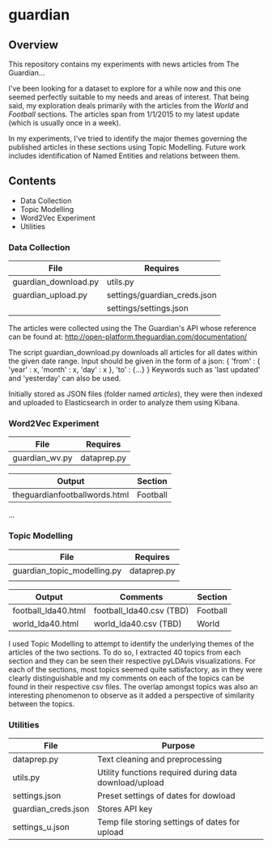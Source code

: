 # guardian

## Overview

This repository contains my experiments with news articles from The Guardian...

I've been looking for a dataset to explore for a while now and this one seemed perfectly suitable to my needs and areas of interest.
That being said, my exploration deals primarily with the articles from the _World_ and _Football_ sections. The articles span from 1/1/2015 to my latest update (which is usually once in a week).

In my experiments, I've tried to identify the major themes governing the published articles in these sections using Topic Modelling.
Future work includes identification of Named Entities and relations between them.

## Contents
* Data Collection 
* Topic Modelling 
* Word2Vec Experiment
* Utilities

### Data Collection

| File | Requires |
| ---- | ---- |
| guardian_download.py | utils.py |
| guardian_upload.py | settings/guardian_creds.json |
|   | settings/settings.json |

The articles were collected using the The Guardian's API whose reference can be found at: 
http://open-platform.theguardian.com/documentation/

The script guardian_download.py downloads all articles for all dates within the given date range.
Input should be given in the form of a json:
{
  'from' : {
    'year' : x,
    'month' : x,
    'day' : x
    },
  'to' : {...}
}
Keywords such as 'last updated' and 'yesterday' can also be used.

Initially stored as JSON files (folder named _articles_), they were then indexed and uploaded to Elasticsearch in order to analyze them using Kibana.

### Word2Vec Experiment

| File | Requires | 
| ---- | ---- |
| guardian_wv.py | dataprep.py | 

| Output | Section |
| ---- | ---- |
| theguardianfootballwords.html | Football |

...

### Topic Modelling

| File | Requires |
| ---- | ---- |
| guardian_topic_modelling.py | dataprep.py |
|   |   |

| Output | Comments | Section |
| ---- | ---- | ---- |
| football_lda40.html | football_lda40.csv (TBD) | Football |
| world_lda40.html | world_lda40.csv (TBD) | World |

I used Topic Modelling to attempt to identify the underlying themes of the articles of the two sections. To do so, I extracted 40 topics from each section and they can be seen their respective pyLDAvis visualizations. 
For each of the sections, most topics seemed quite satisfactory, as in they were clearly distinguishable and my comments on each of the topics can be found in their respective csv files.
The overlap amongst topics was also an interesting phenomenon to observe as it added a perspective of similarity between the topics.

### Utilities

| File | Purpose |
| ---- | ----|
| dataprep.py | Text cleaning and preprocessing |
| utils.py | Utility functions required during data download/upload |
| settings.json | Preset settings of dates for dowload |
| guardian_creds.json | Stores API key |
| settings_u.json | Temp file storing settings of dates for upload |
